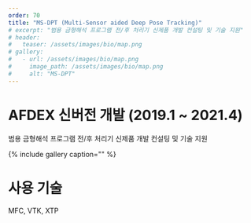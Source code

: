 ```yaml
---
order: 70
title: "MS-DPT (Multi-Sensor aided Deep Pose Tracking)"
# excerpt: "범용 금형해석 프로그램 전/후 처리기 신제품 개발 컨설팅 및 기술 지원"
# header:
#   teaser: /assets/images/bio/map.png
# gallery:
#   - url: /assets/images/bio/map.png
#     image_path: /assets/images/bio/map.png
#     alt: "MS-DPT"
---
```


# AFDEX 신버전 개발 (2019.1 ~ 2021.4)
범용 금형해석 프로그램 전/후 처리기 신제품 개발 컨설팅 및 기술 지원

{% include gallery caption="" %}

# 사용 기술
MFC, VTK, XTP